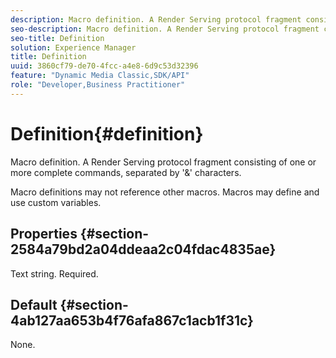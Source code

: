 ```yaml
---
description: Macro definition. A Render Serving protocol fragment consisting of one or more complete commands, separated by '&' characters.
seo-description: Macro definition. A Render Serving protocol fragment consisting of one or more complete commands, separated by '&' characters.
seo-title: Definition
solution: Experience Manager
title: Definition
uuid: 3860cf79-de70-4fcc-a4e8-6d9c53d32396
feature: "Dynamic Media Classic,SDK/API"
role: "Developer,Business Practitioner"
---
```


# Definition{#definition}

Macro definition. A Render Serving protocol fragment consisting of one or more complete commands, separated by '&' characters.

 Macro definitions may not reference other macros. Macros may define and use custom variables.

## Properties {#section-2584a79bd2a04ddeaa2c04fdac4835ae}

Text string. Required.

## Default {#section-4ab127aa653b4f76afa867c1acb1f31c}

None. 
